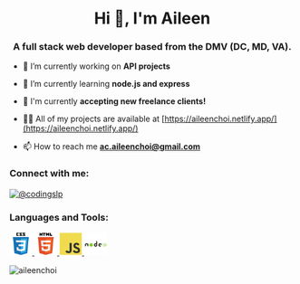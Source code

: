 
<h1 align="center">Hi 👋, I'm Aileen</h1>
<h3 align="center">A full stack web developer based from the DMV (DC, MD, VA).</h3>

- 🔭 I’m currently working on **API projects**

- 🌱 I’m currently learning **node.js and express**

- 💼 I'm currently **accepting new freelance clients!**

- 👨‍💻 All of my projects are available at [https://aileenchoi.netlify.app/](https://aileenchoi.netlify.app/)

- 📫 How to reach me **ac.aileenchoi@gmail.com**

<h3 align="left">Connect with me:</h3>
<p align="left">
<a href="https://twitter.com/@codingslp" target="blank"><img align="center" src="https://raw.githubusercontent.com/rahuldkjain/github-profile-readme-generator/master/src/images/icons/Social/twitter.svg" alt="@codingslp" height="30" width="40" /></a>
</p>

<h3 align="left">Languages and Tools:</h3>
<p align="left"> <a href="https://www.w3schools.com/css/" target="_blank" rel="noreferrer"> <img src="https://raw.githubusercontent.com/devicons/devicon/master/icons/css3/css3-original-wordmark.svg" alt="css3" width="40" height="40"/> </a> <a href="https://www.w3.org/html/" target="_blank" rel="noreferrer"> <img src="https://raw.githubusercontent.com/devicons/devicon/master/icons/html5/html5-original-wordmark.svg" alt="html5" width="40" height="40"/> </a> <a href="https://developer.mozilla.org/en-US/docs/Web/JavaScript" target="_blank" rel="noreferrer"> <img src="https://raw.githubusercontent.com/devicons/devicon/master/icons/javascript/javascript-original.svg" alt="javascript" width="40" height="40"/> </a> <a href="https://nodejs.org" target="_blank" rel="noreferrer"> <img src="https://raw.githubusercontent.com/devicons/devicon/master/icons/nodejs/nodejs-original-wordmark.svg" alt="nodejs" width="40" height="40"/> </a> </p>

<p><img align="center" src="https://github-readme-streak-stats.herokuapp.com/?user=aileenchoi&" alt="aileenchoi" /></p>
